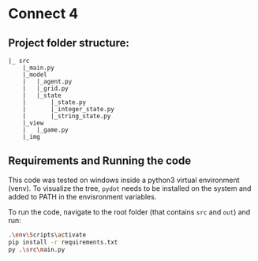 # Connect 4

## Project folder structure:

```
|_ src
    |_main.py
    |_model
    |   |_agent.py
    |   |_grid.py
    |   |_state
    |       |_state.py
    |       |_integer_state.py
    |       |_string_state.py
    |_view
    |   |_game.py
    |_img
```

## Requirements and Running the code

This code was tested on windows inside a python3 virtual environment (venv). To visualize the tree, `pydot` needs to be installed on the system and added to PATH in the envisronment variables.

To run the code, navigate to the root folder (that contains `src` and `out`) and run:

```bash
.\env\Scripts\activate
pip install -r requirements.txt
py .\src\main.py
```